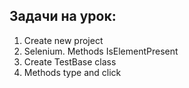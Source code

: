 ## Задачи на урок:

1. Create new project
2. Selenium. Methods IsElementPresent
3. Create TestBase class 
4. Methods type and click
